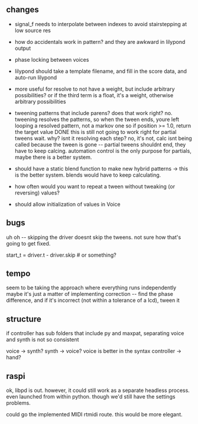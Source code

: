 ## changes

- signal_f needs to interpolate between indexes to avoid stairstepping at low source res
- how do accidentals work in pattern? and they are awkward in lilypond output
- phase locking between voices
- lilypond should take a template filename, and fill in the score data, and auto-run lilypond
- more useful for resolve to not have a weight, but include arbitrary possibilities? or if the third term is a float, it's a weight, otherwise arbitrary possibilities


- tweening patterns that include parens? does that work right?
no. tweening resolves the patterns, so when the tween ends, youre left looping a resolved pattern, not a markov one
so if position >= 1.0, return the target value DONE
this is still not going to work right for partial tweens
wait. why? isnt it resolving each step? no, it's not, calc isnt being called because the tween is gone -- partial tweens shouldnt end, they have to keep calcing.
automation control is the only purpose for partials, maybe there is a better system.

- should have a static blend function to make new hybrid patterns
-> this is the better system. blends would have to keep calculating.

- how often would you want to repeat a tween without tweaking (or reversing) values?

- should allow initialization of values in Voice


## bugs
uh oh -- skipping the driver doesnt skip the tweens. not sure how that's going to get fixed.

start_t = driver.t - driver.skip   # or something?


## tempo
seem to be taking the approach where everything runs independently
maybe it's just a matter of implementing correction -- find the phase difference, and if it's incorrect (not within a tolerance of a lcd), tween it


## structure
if controller has sub folders that include py and maxpat, separating voice and synth is not so consistent

voice -> synth? synth -> voice?
voice is better in the syntax
controller -> hand?


## raspi

ok, libpd is out. however, it could still work as a separate headless process. even launched from within python. though we'd still have the settings problems.

could go the implemented MIDI rtmidi route. this would be more elegant.




